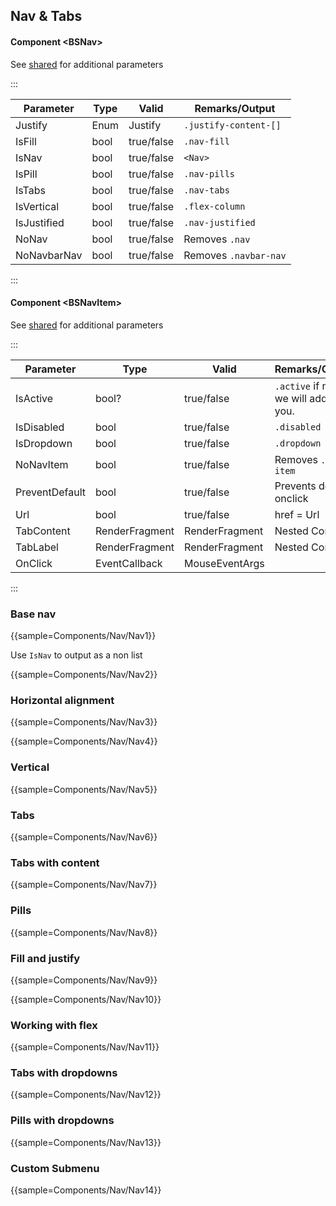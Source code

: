 ﻿## Nav & Tabs
#### Component \<BSNav\>
See [shared](layout/shared) for additional parameters

:::

| Parameter   | Type | Valid      | Remarks/Output        | 
|-------------|------|------------|-----------------------|
| Justify     | Enum | Justify    | `.justify-content-[]` | {.table-striped}
| IsFill      | bool | true/false | `.nav-fill`           | 
| IsNav       | bool | true/false | `<Nav>`               |
| IsPill      | bool | true/false | `.nav-pills`          |
| IsTabs      | bool | true/false | `.nav-tabs`           |
| IsVertical  | bool | true/false | `.flex-column`        |
| IsJustified | bool | true/false | `.nav-justified`      |
| NoNav       | bool | true/false | Removes `.nav`        |
| NoNavbarNav | bool | true/false | Removes `.navbar-nav` |

:::

#### Component \<BSNavItem\>
See [shared](layout/shared) for additional parameters

:::

| Parameter      | Type           | Valid          | Remarks/Output                               | 
|----------------|----------------|----------------|----------------------------------------------|
| IsActive       | bool?          | true/false     | `.active` if not set we will add it for you. | {.table-striped}
| IsDisabled     | bool           | true/false     | `.disabled`                                  |
| IsDropdown     | bool           | true/false     | `.dropdown`                                  |
| NoNavItem      | bool           | true/false     | Removes `.nav-item`                          |
| PreventDefault | bool           | true/false     | Prevents default onclick                     |
| Url            | bool           | true/false     | href = Url                                   |
| TabContent     | RenderFragment | RenderFragment | Nested Content                               |
| TabLabel       | RenderFragment | RenderFragment | Nested Content                               |
| OnClick        | EventCallback  | MouseEventArgs |                                              |

:::

### Base nav

{{sample=Components/Nav/Nav1}}

Use `IsNav` to output as a non list

{{sample=Components/Nav/Nav2}}

### Horizontal alignment

{{sample=Components/Nav/Nav3}}

{{sample=Components/Nav/Nav4}}

### Vertical

{{sample=Components/Nav/Nav5}}

### Tabs

{{sample=Components/Nav/Nav6}}

### Tabs with content

{{sample=Components/Nav/Nav7}}

### Pills

{{sample=Components/Nav/Nav8}}

### Fill and justify

{{sample=Components/Nav/Nav9}}

{{sample=Components/Nav/Nav10}}

### Working with flex

{{sample=Components/Nav/Nav11}}

### Tabs with dropdowns

{{sample=Components/Nav/Nav12}}

### Pills with dropdowns

{{sample=Components/Nav/Nav13}}

### Custom Submenu

{{sample=Components/Nav/Nav14}}